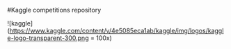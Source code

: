 #Kaggle competitions repository

![kaggle](https://www.kaggle.com/content/v/4e5085eca1ab/kaggle/img/logos/kaggle-logo-transparent-300.png = 100x)